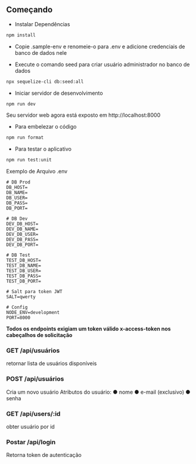 ## Começando

- Instalar Dependências

```bash
npm install
```

- Copie .sample-env e renomeie-o para .env e adicione credenciais de banco de dados nele

- Execute o comando seed para criar usuário administrador no banco de dados

```bash
npx sequelize-cli db:seed:all
```

- Iniciar servidor de desenvolvimento

```bash
npm run dev
```

Seu servidor web agora está exposto em http://localhost:8000

- Para embelezar o código

```bash
npm run format
```

- Para testar o aplicativo

```bash
npm run test:unit
```

Exemplo de Arquivo .env
```
# DB Prod 
DB_HOST=
DB_NAME=
DB_USER=
DB_PASS=
DB_PORT=

# DB Dev
DEV_DB_HOST=
DEV_DB_NAME=
DEV_DB_USER=
DEV_DB_PASS=
DEV_DB_PORT=

# DB Test
TEST_DB_HOST=
TEST_DB_NAME=
TEST_DB_USER=
TEST_DB_PASS=
TEST_DB_PORT=

# Salt para token JWT
SALT=qwerty

# Config
NODE_ENV=development
PORT=8000
```

**Todos os endpoints exigiam um token válido x-access-token nos cabeçalhos de solicitação**

### GET /api/usuários

retornar lista de usuários disponíveis

### POST /api/usuários

Cria um novo usuário
Atributos do usuário:
● nome
● e-mail (exclusivo)
● senha

### GET /api/users/:id

obter usuário por id

### Postar /api/login

Retorna token de autenticação